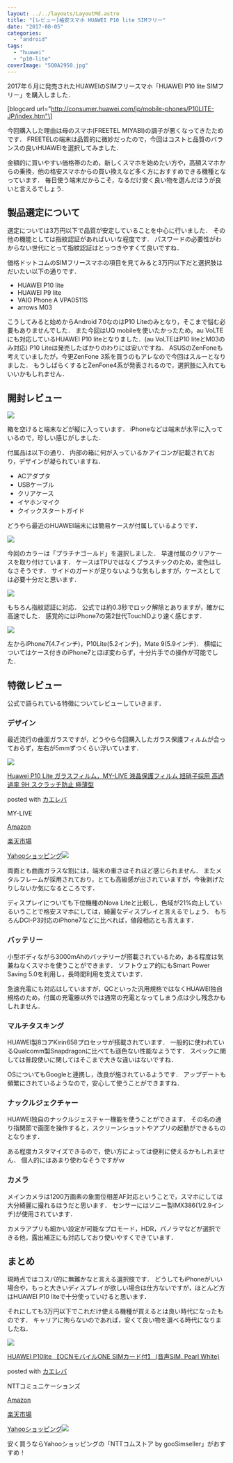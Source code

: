 ```yaml
---
layout: ../../layouts/LayoutMd.astro
title: "[レビュー]格安スマホ HUAWEI P10 lite SIMフリー"
date: "2017-08-05"
categories: 
  - "android"
tags: 
  - "huawei"
  - "p10-lite"
coverImage: "5Q0A2950.jpg"
---
```


2017年６月に発売されたHUAWEIのSIMフリースマホ「HUAWEI P10 lite SIMフリー」を購入しました．

\[blogcard url="http://consumer.huawei.com/jp/mobile-phones/P10LITE-JP/index.htm"\]

今回購入した理由は母のスマホ(FREETEL MIYABI)の調子が悪くなってきたためです． FREETELの端末は品質的に微妙だったので，今回はコストと品質のバランスの良いHUAWEIを選択してみました．

金額的に買いやすい価格帯のため，新しくスマホを始めたい方や，高額スマホからの乗換，他の格安スマホからの買い換えなど多く方におすすめできる機種となっています． 毎日使う端末だからこそ，なるだけ安く良い物を選んだほうが良いと言えるでしょう．

## 製品選定について

選定については3万円以下で品質が安定していることを中心に行いました． その他の機能としては指紋認証があればいいな程度です． パスワードの必要性がわからない世代にとって指紋認証はとっつきやすくて良いですね．

価格ドットコムのSIMフリースマホの項目を見てみると3万円以下だと選択肢はだいたい以下の通りです．

- HUAWEI P10 lite
- HUAWEI P9 lite
- VAIO Phone A VPA0511S
- arrows M03

こうしてみると始めからAndroid 7.0なのはP10 Liteのみとなり，そこまで悩む必要もありませんでした． また今回はUQ mobileを使いたかったため，au VoLTEにも対応しているHUAWEI P10 liteとなりました．(au VoLTEはP10 liteとM03のみ対応) P10 Liteは発売したばかりのわりには安いですね． ASUSのZenFoneも考えていましたが，今更ZenFone 3系を買うのもアレなので今回はスルーとなりました． もうしばらくするとZenFone4系が発表されるので，選択肢に入れてもいいかもしれません．

## 開封レビュー

[![](images/5Q0A2948.jpg)](https://mizuka123.net/gallery/20170802_HUAWEI%20P10%20lite%20SIM%E3%83%95%E3%83%AA%E3%83%BC/index.html)

箱を空けると端末などが縦に入っています． iPhoneなどは端末が水平に入っているので，珍しい感じがしました．

付属品は以下の通り． 内部の箱に何が入っているかアイコンが記載されており，デザインが凝られていますね．

- ACアダプタ
- USBケーブル
- クリアケース
- イヤホンマイク
- クイックスタートガイド

どうやら最近のHUAWEI端末には簡易ケースが付属しているようです．

[![](images/5Q0A2950.jpg)](https://mizuka123.net/gallery/20170802_HUAWEI%20P10%20lite%20SIM%E3%83%95%E3%83%AA%E3%83%BC/index.html)

今回のカラーは「プラチナゴールド」を選択しました． 早速付属のクリアケースを取り付けています． ケースはTPUではなくプラスチックのため，変色はしなさそうです． サイドのガードが足りないような気もしますが，ケースとしては必要十分だと思います．

[![](images/5Q0A2951.jpg)](https://mizuka123.net/gallery/20170802_HUAWEI%20P10%20lite%20SIM%E3%83%95%E3%83%AA%E3%83%BC/index.html)

もちろん指紋認証に対応． 公式では約0.3秒でロック解除とありますが，確かに高速でした． 感覚的にはiPhone7の第2世代TouchIDより速く感じます．

[![](images/5Q0A2956.jpg)](https://mizuka123.net/gallery/20170802_HUAWEI%20P10%20lite%20SIM%E3%83%95%E3%83%AA%E3%83%BC/index.html)

左からiPhone7(4.7インチ)，P10Lite(5.2インチ)，Mate 9(5.9インチ)． 横幅についてはケース付きのiPhone7とほぼ変わらず，十分片手での操作が可能でした．

## 特徴レビュー

公式で語られている特徴についてレビューしていきます．

### デザイン

最近流行の曲面ガラスですが，どうやら今回購入したガラス保護フィルムが合っておらず，左右が5mmずつくらい浮いています．

[![](images/51Kb8kWeRTL._SL160_.jpg)](http://www.amazon.co.jp/exec/obidos/ASIN/B073PPJZQ6/mizuka123-22/)

[Huawei P10 Lite ガラスフィルム，MY-LIVE 液晶保護フィルム 旭硝子採用 高透過率 9H スクラッチ防止 極薄型](http://www.amazon.co.jp/exec/obidos/ASIN/B073PPJZQ6/mizuka123-22/)

posted with [カエレバ](http://kaereba.com)

MY-LIVE

[Amazon](http://www.amazon.co.jp/gp/search?keywords=Huawei%20P10%20Lite%20%E3%82%AC%E3%83%A9%E3%82%B9%E3%83%95%E3%82%A3%E3%83%AB%E3%83%A0%EF%BC%8CMY-LIVE%20%E6%B6%B2%E6%99%B6%E4%BF%9D%E8%AD%B7%E3%83%95%E3%82%A3%E3%83%AB%E3%83%A0%20%E6%97%AD%E7%A1%9D%E5%AD%90%E6%8E%A1%E7%94%A8%20%E9%AB%98%E9%80%8F%E9%81%8E%E7%8E%87%209H%20%E3%82%B9%E3%82%AF%E3%83%A9%E3%83%83%E3%83%81%E9%98%B2%E6%AD%A2%20%E6%A5%B5%E8%96%84%E5%9E%8B&__mk_ja_JP=%E3%82%AB%E3%82%BF%E3%82%AB%E3%83%8A&tag=mizuka123-22)

[楽天市場](https://hb.afl.rakuten.co.jp/hgc/032b53ee.4b34c5ee.0f4a541e.f440145e/?pc=http%3A%2F%2Fsearch.rakuten.co.jp%2Fsearch%2Fmall%2FHuawei%2520P10%2520Lite%2520%25E3%2582%25AC%25E3%2583%25A9%25E3%2582%25B9%25E3%2583%2595%25E3%2582%25A3%25E3%2583%25AB%25E3%2583%25A0%25EF%25BC%258CMY-LIVE%2520%25E6%25B6%25B2%25E6%2599%25B6%25E4%25BF%259D%25E8%25AD%25B7%25E3%2583%2595%25E3%2582%25A3%25E3%2583%25AB%25E3%2583%25A0%2520%25E6%2597%25AD%25E7%25A1%259D%25E5%25AD%2590%25E6%258E%25A1%25E7%2594%25A8%2520%25E9%25AB%2598%25E9%2580%258F%25E9%2581%258E%25E7%258E%2587%25209H%2520%25E3%2582%25B9%25E3%2582%25AF%25E3%2583%25A9%25E3%2583%2583%25E3%2583%2581%25E9%2598%25B2%25E6%25AD%25A2%2520%25E6%25A5%25B5%25E8%2596%2584%25E5%259E%258B%2F-%2Ff.1-p.1-s.1-sf.0-st.A-v.2%3Fx%3D0%26scid%3Daf_ich_link_urltxt%26m%3Dhttp%3A%2F%2Fm.rakuten.co.jp%2F)

[Yahooショッピング![](//ad.jp.ap.valuecommerce.com/servlet/gifbanner?sid=3066752&pid=881990642)](//ck.jp.ap.valuecommerce.com/servlet/referral?sid=3066752&pid=881990642&vc_url=http%3A%2F%2Fsearch.shopping.yahoo.co.jp%2Fsearch%3Fp%3DHuawei%2520P10%2520Lite%2520%25E3%2582%25AC%25E3%2583%25A9%25E3%2582%25B9%25E3%2583%2595%25E3%2582%25A3%25E3%2583%25AB%25E3%2583%25A0%25EF%25BC%258CMY-LIVE%2520%25E6%25B6%25B2%25E6%2599%25B6%25E4%25BF%259D%25E8%25AD%25B7%25E3%2583%2595%25E3%2582%25A3%25E3%2583%25AB%25E3%2583%25A0%2520%25E6%2597%25AD%25E7%25A1%259D%25E5%25AD%2590%25E6%258E%25A1%25E7%2594%25A8%2520%25E9%25AB%2598%25E9%2580%258F%25E9%2581%258E%25E7%258E%2587%25209H%2520%25E3%2582%25B9%25E3%2582%25AF%25E3%2583%25A9%25E3%2583%2583%25E3%2583%2581%25E9%2598%25B2%25E6%25AD%25A2%2520%25E6%25A5%25B5%25E8%2596%2584%25E5%259E%258B&vcptn=kaereba)

両面とも曲面ガラスな割には，端末の重さはそれほど感じられません． またメタルフレームが採用されており，とても高級感が出されていますが，今後剥げたりしないか気になるところです．

ディスプレイについても下位機種のNova Liteと比較し，色域が21%向上しているいうことで格安スマホにしては，綺麗なディスプレイと言えるでしょう． もちろんDCI-P3対応のiPhone7などに比べれば，値段相応とも言えます．

### バッテリー

小型ボディながら3000mAhのバッテリーが搭載されているため，ある程度は気兼ねなくスマホを使うことができます． ソフトウェア的にもSmart Power Saving 5.0を利用し，長時間利用を支えています．

急速充電にも対応はしていますが，QCといった汎用規格ではなくHUAWEI独自規格のため，付属の充電器以外では通常の充電となってしまう点は少し残念かもしれません．

### マルチタスキング

HUAWEI製8コアKirin658プロセッサが搭載されています． 一般的に使われているQualcomm製Snapdragonに比べても遜色ない性能なようです． スペックに関しては普段使いに関してはそこまで大きな違いはないですね．

OSについてもGoogleと連携し，改良が施されているようです． アップデートも頻繁にされているようなので，安心して使うことができますね．

### ナックルジェクチャー

HUAWEI独自のナックルジェスチャー機能を使うことができます． その名の通り指関節で画面を操作すると，スクリーンショットやアプリの起動ができるものとなります．

ある程度カスタマイズできるので，使い方によっては便利に使えるかもしれません． 個人的にはあまり使わなそうですがｗ

### カメラ

メインカメラは1200万画素の象面位相差AF対応ということで，スマホにしては大分綺麗に撮れるほうだと思います． センサーにはソニー製IMX386(1/2.9インチ)が使用されています．

カメラアプリも細かい設定が可能なプロモード，HDR，パノラマなどが選択できる他，露出補正にも対応しており使いやすくできています．

## まとめ

現時点ではコスパ的に無難かなと言える選択肢です． どうしてもiPhoneがいい場合や，もっと大きいディスプレイが欲しい場合は仕方ないですが，ほとんど方はHUAWEI P10 liteで十分使っていけると思います．

それにしても3万円以下でこれだけ使える機種が買えるとは良い時代になったものです． キャリアに拘らないのであれば，安くて良い物を選べる時代になりましたね．

[![](images/41oV81C6RkL._SL160_.jpg)](http://www.amazon.co.jp/exec/obidos/ASIN/B071FGCSX8/mizuka123-22/)

[HUAWEI P10lite 【OCNモバイルONE SIMカード付】 (音声SIM, Pearl White)](http://www.amazon.co.jp/exec/obidos/ASIN/B071FGCSX8/mizuka123-22/)

posted with [カエレバ](http://kaereba.com)

NTTコミュニケーションズ

[Amazon](http://www.amazon.co.jp/gp/search?keywords=HUAWEI%20P10lite%20%E3%80%90OCN%E3%83%A2%E3%83%90%E3%82%A4%E3%83%ABONE%20SIM%E3%82%AB%E3%83%BC%E3%83%89%E4%BB%98%E3%80%91%20%28%E9%9F%B3%E5%A3%B0SIM%2C%20Pearl%20White%29&__mk_ja_JP=%E3%82%AB%E3%82%BF%E3%82%AB%E3%83%8A&tag=mizuka123-22)

[楽天市場](https://hb.afl.rakuten.co.jp/hgc/032b53ee.4b34c5ee.0f4a541e.f440145e/?pc=http%3A%2F%2Fsearch.rakuten.co.jp%2Fsearch%2Fmall%2FHUAWEI%2520P10lite%2520%25E3%2580%2590OCN%25E3%2583%25A2%25E3%2583%2590%25E3%2582%25A4%25E3%2583%25ABONE%2520SIM%25E3%2582%25AB%25E3%2583%25BC%25E3%2583%2589%25E4%25BB%2598%25E3%2580%2591%2520%2528%25E9%259F%25B3%25E5%25A3%25B0SIM%252C%2520Pearl%2520White%2529%2F-%2Ff.1-p.1-s.1-sf.0-st.A-v.2%3Fx%3D0%26scid%3Daf_ich_link_urltxt%26m%3Dhttp%3A%2F%2Fm.rakuten.co.jp%2F)

[Yahooショッピング![](//ad.jp.ap.valuecommerce.com/servlet/gifbanner?sid=3066752&pid=881990642)](//ck.jp.ap.valuecommerce.com/servlet/referral?sid=3066752&pid=881990642&vc_url=http%3A%2F%2Fsearch.shopping.yahoo.co.jp%2Fsearch%3Fp%3DHUAWEI%2520P10lite%2520%25E3%2580%2590OCN%25E3%2583%25A2%25E3%2583%2590%25E3%2582%25A4%25E3%2583%25ABONE%2520SIM%25E3%2582%25AB%25E3%2583%25BC%25E3%2583%2589%25E4%25BB%2598%25E3%2580%2591%2520%2528%25E9%259F%25B3%25E5%25A3%25B0SIM%252C%2520Pearl%2520White%2529&vcptn=kaereba)

安く買うならYahooショッピングの「NTTコムストア by gooSimseller」がおすすめ！

